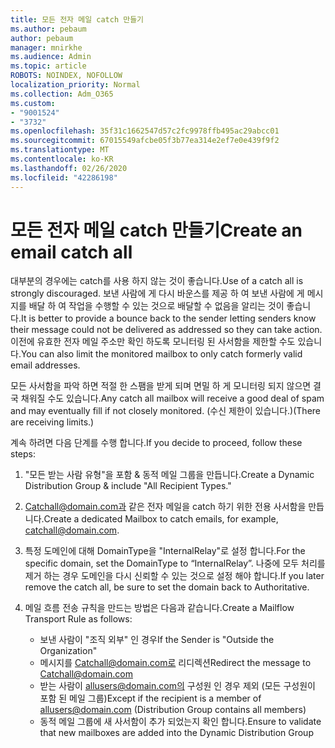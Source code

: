 ```yaml
---
title: 모든 전자 메일 catch 만들기
ms.author: pebaum
author: pebaum
manager: mnirkhe
ms.audience: Admin
ms.topic: article
ROBOTS: NOINDEX, NOFOLLOW
localization_priority: Normal
ms.collection: Adm_O365
ms.custom:
- "9001524"
- "3732"
ms.openlocfilehash: 35f31c1662547d57c2fc9978ffb495ac29abcc01
ms.sourcegitcommit: 67015549afcbe05f3b77ea314e2ef7e0e439f9f2
ms.translationtype: MT
ms.contentlocale: ko-KR
ms.lasthandoff: 02/26/2020
ms.locfileid: "42286198"
---
```

# <a name="create-an-email-catch-all"></a><span data-ttu-id="2fb8f-102">모든 전자 메일 catch 만들기</span><span class="sxs-lookup"><span data-stu-id="2fb8f-102">Create an email catch all</span></span>

<span data-ttu-id="2fb8f-103">대부분의 경우에는 catch를 사용 하지 않는 것이 좋습니다.</span><span class="sxs-lookup"><span data-stu-id="2fb8f-103">Use of a catch all is strongly discouraged.</span></span> <span data-ttu-id="2fb8f-104">보낸 사람에 게 다시 바운스를 제공 하 여 보낸 사람에 게 메시지를 배달 하 여 작업을 수행할 수 있는 것으로 배달할 수 없음을 알리는 것이 좋습니다.</span><span class="sxs-lookup"><span data-stu-id="2fb8f-104">It is better to provide a bounce back to the sender letting senders know their message could not be delivered as addressed so they can take action.</span></span> <span data-ttu-id="2fb8f-105">이전에 유효한 전자 메일 주소만 확인 하도록 모니터링 된 사서함을 제한할 수도 있습니다.</span><span class="sxs-lookup"><span data-stu-id="2fb8f-105">You can also limit the monitored mailbox to only catch formerly valid email addresses.</span></span> 

<span data-ttu-id="2fb8f-106">모든 사서함을 파악 하면 적절 한 스팸을 받게 되며 면밀 하 게 모니터링 되지 않으면 결국 채워질 수도 있습니다.</span><span class="sxs-lookup"><span data-stu-id="2fb8f-106">Any catch all mailbox will receive a good deal of spam and may eventually fill if not closely monitored.</span></span> <span data-ttu-id="2fb8f-107">(수신 제한이 있습니다.)</span><span class="sxs-lookup"><span data-stu-id="2fb8f-107">(There are receiving limits.)</span></span> 

<span data-ttu-id="2fb8f-108">계속 하려면 다음 단계를 수행 합니다.</span><span class="sxs-lookup"><span data-stu-id="2fb8f-108">If you decide to proceed, follow these steps:</span></span>

1. <span data-ttu-id="2fb8f-109">"모든 받는 사람 유형"을 포함 & 동적 메일 그룹을 만듭니다.</span><span class="sxs-lookup"><span data-stu-id="2fb8f-109">Create a Dynamic Distribution Group & include "All Recipient Types."</span></span>

2. <span data-ttu-id="2fb8f-110">Catchall@domain.com과 같은 전자 메일을 catch 하기 위한 전용 사서함을 만듭니다.</span><span class="sxs-lookup"><span data-stu-id="2fb8f-110">Create a dedicated Mailbox to catch emails, for example, catchall@domain.com.</span></span>

3. <span data-ttu-id="2fb8f-111">특정 도메인에 대해 DomainType을 "InternalRelay"로 설정 합니다.</span><span class="sxs-lookup"><span data-stu-id="2fb8f-111">For the specific domain, set the DomainType to “InternalRelay”.</span></span> <span data-ttu-id="2fb8f-112">나중에 모두 처리를 제거 하는 경우 도메인을 다시 신뢰할 수 있는 것으로 설정 해야 합니다.</span><span class="sxs-lookup"><span data-stu-id="2fb8f-112">If you later remove the catch all, be sure to set the domain back to Authoritative.</span></span>

4. <span data-ttu-id="2fb8f-113">메일 흐름 전송 규칙을 만드는 방법은 다음과 같습니다.</span><span class="sxs-lookup"><span data-stu-id="2fb8f-113">Create a Mailflow Transport Rule as follows:</span></span>

    - <span data-ttu-id="2fb8f-114">보낸 사람이 "조직 외부" 인 경우</span><span class="sxs-lookup"><span data-stu-id="2fb8f-114">If the Sender is "Outside the Organization"</span></span>
    - <span data-ttu-id="2fb8f-115">메시지를 Catchall@domain.com로 리디렉션</span><span class="sxs-lookup"><span data-stu-id="2fb8f-115">Redirect the message to Catchall@domain.com</span></span>
    - <span data-ttu-id="2fb8f-116">받는 사람이 allusers@domain.com의 구성원 인 경우 제외 (모든 구성원이 포함 된 메일 그룹)</span><span class="sxs-lookup"><span data-stu-id="2fb8f-116">Except if the recipient is a member of allusers@domain.com (Distribution Group contains all members)</span></span>
    - <span data-ttu-id="2fb8f-117">동적 메일 그룹에 새 사서함이 추가 되었는지 확인 합니다.</span><span class="sxs-lookup"><span data-stu-id="2fb8f-117">Ensure to validate that new mailboxes are added into the Dynamic Distribution Group</span></span>
